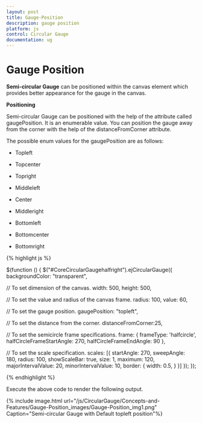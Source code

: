 ```yaml
---
layout: post
title: Gauge-Position
description: gauge position
platform: js
control: Circular Gauge
documentation: ug
---
```


# Gauge Position

**Semi-circular Gauge** can be positioned within the canvas element which provides better appearance for the gauge in the canvas.

**Positioning**

Semi-circular Gauge can be positioned with the help of the attribute called gaugePosition. It is an enumerable value. You can position the gauge away from the corner with the help of the distanceFromCorner attribute. 

The possible enum values for the gaugePosition are as follows:

* Topleft

* Topcenter

* Topright

* Middleleft

* Center

* Middleright

* Bottomleft

* Bottomcenter

* Bottomright



{% highlight js %}

<div style=”float: left” id=”gauge1”>
<div id=" CoreCircularGaugehalfright "> </div
<script type=”text/javascript”>
$(function () {
$("#CoreCircularGaugehalfright").ejCircularGauge({
backgroundColor: "transparent",

// To set dimension of the canvas.
width: 500, height: 500,

// To set the value and radius of the canvas frame.
radius: 100, value: 60,

// To set the gauge position.
gaugePosition: "topleft",

// To set the distance from the corner.
distanceFromCorner:25,

// To set the semicircle frame specifications.
frame: {
frameType: 'halfcircle',
halfCircleFrameStartAngle: 270,
halfCircleFrameEndAngle: 90
},

// To set the scale specification.
scales: [{
startAngle: 270,
sweepAngle: 180, radius: 100,
showScaleBar: true, size: 1,
maximum: 120, majorIntervalValue: 20,
minorIntervalValue: 10,
border: {
width: 0.5,
}
}]
});
});
</script>


{% endhighlight %}



Execute the above code to render the following output.

{% include image.html url="/js/CircularGauge/Concepts-and-Features/Gauge-Position_images/Gauge-Position_img1.png" Caption="Semi-circular Gauge with Default topleft position"%}

